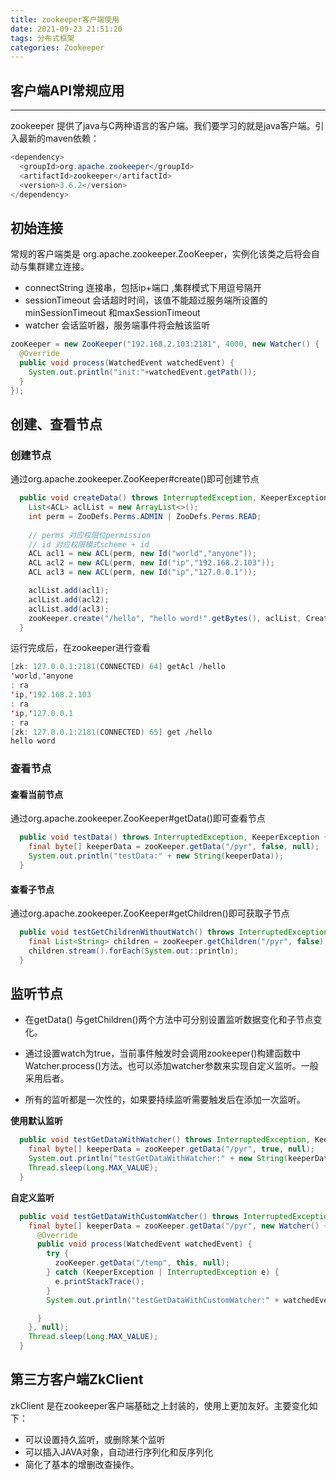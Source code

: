 ```yaml
---
title: zookeeper客户端使用
date: 2021-09-23 21:51:20
tags: 分布式框架
categories: Zookeeper
---
```


## 客户端API常规应用

---

zookeeper 提供了java与C两种语言的客户端。我们要学习的就是java客户端。引入最新的maven依赖：

```java
<dependency>
  <groupId>org.apache.zookeeper</groupId>
  <artifactId>zookeeper</artifactId>
  <version>3.6.2</version>
</dependency>
```

## 初始连接

常规的客户端类是 org.apache.zookeeper.ZooKeeper，实例化该类之后将会自动与集群建立连接。

- connectString    连接串，包括ip+端口 ,集群模式下用逗号隔开
- sessionTimeout  会话超时时间，该值不能超过服务端所设置的 minSessionTimeout 和maxSessionTimeout
- watcher 会话监听器，服务端事件将会触该监听

```java
zooKeeper = new ZooKeeper("192.168.2.103:2181", 4000, new Watcher() {
  @Override
  public void process(WatchedEvent watchedEvent) {
    System.out.println("init:"+watchedEvent.getPath());
  }
});
```

## 创建、查看节点

###  创建节点

通过org.apache.zookeeper.ZooKeeper#create()即可创建节点

```java
  public void createData() throws InterruptedException, KeeperException {
    List<ACL> aclList = new ArrayList<>();
    int perm = ZooDefs.Perms.ADMIN | ZooDefs.Perms.READ;
    
    // perms 对应权限位permission
    // id 对应权限模式scheme + id
    ACL acl1 = new ACL(perm, new Id("world","anyone"));
    ACL acl2 = new ACL(perm, new Id("ip","192.168.2.103"));
    ACL acl3 = new ACL(perm, new Id("ip","127.0.0.1"));

    aclList.add(acl1);
    aclList.add(acl2);
    aclList.add(acl3);
    zooKeeper.create("/hello", "hello word!".getBytes(), aclList, CreateMode.PERSISTENT);
  }
```

运行完成后，在zookeeper进行查看

```java
[zk: 127.0.0.1:2181(CONNECTED) 64] getAcl /hello
'world,'anyone
: ra
'ip,'192.168.2.103
: ra
'ip,'127.0.0.1
: ra
[zk: 127.0.0.1:2181(CONNECTED) 65] get /hello
hello word
```

### 查看节点

#### 查看当前节点

通过org.apache.zookeeper.ZooKeeper#getData()即可查看节点

```java
  public void testData() throws InterruptedException, KeeperException {
    final byte[] keeperData = zooKeeper.getData("/pyr", false, null);
    System.out.println("testData:" + new String(keeperData));
  }
```

#### 查看子节点

通过org.apache.zookeeper.ZooKeeper#getChildren()即可获取子节点

```java
  public void testGetChildrenWithoutWatch() throws InterruptedException, KeeperException {
    final List<String> children = zooKeeper.getChildren("/pyr", false);
    children.stream().forEach(System.out::println);
  }
```

## 监听节点

- 在getData() 与getChildren()两个方法中可分别设置监听数据变化和子节点变化。

- 通过设置watch为true，当前事件触发时会调用zookeeper()构建函数中Watcher.process()方法。也可以添加watcher参数来实现自定义监听。一般采用后者。
- 所有的监听都是一次性的，如果要持续监听需要触发后在添加一次监听。

**使用默认监听**

```java
  public void testGetDataWithWatcher() throws InterruptedException, KeeperException {
    final byte[] keeperData = zooKeeper.getData("/pyr", true, null);
    System.out.println("testGetDataWithWatcher:" + new String(keeperData));
    Thread.sleep(Long.MAX_VALUE);
  }
```

**自定义监听**

```java
  public void testGetDataWithCustomWatcher() throws InterruptedException, KeeperException {
    final byte[] keeperData = zooKeeper.getData("/pyr", new Watcher() {
      @Override
      public void process(WatchedEvent watchedEvent) {
        try {
          zooKeeper.getData("/temp", this, null);
        } catch (KeeperException | InterruptedException e) {
          e.printStackTrace();
        }
        System.out.println("testGetDataWithCustomWatcher:" + watchedEvent.getPath());

      }
    }, null);
    Thread.sleep(Long.MAX_VALUE);
  }
```



## 第三方客户端ZkClient

zkClient 是在zookeeper客户端基础之上封装的，使用上更加友好。主要变化如下：

* 可以设置持久监听，或删除某个监听
* 可以插入JAVA对象，自动进行序列化和反序列化
* 简化了基本的增删改查操作。
